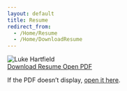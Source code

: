 ```yaml
---
layout: default
title: Resume
redirect_from:
  - /Home/Resume
  - /Home/DownloadResume
---
```


<div class="row justify-content-center">
  <div class="col-md-6">
    <div class="photo-box">
      <img class="img-fluid rounded"
           src="{{ '/assets/images/resumephoto.jpg' | relative_url }}"
           alt="Luke Hartfield">
    </div>
  </div>
</div>

<div class="text-center my-4">
  <a class="btn btn-primary"
     href="{{ '/Resume.pdf' | relative_url }}"
     download>
     Download Resume
  </a>
  <a class="btn btn-outline-secondary"
     href="{{ '/Resume.pdf' | relative_url }}"
     target="_blank" rel="noopener">
     Open PDF
  </a>
</div>

<!-- Inline viewer (optional) -->
<div class="container">
  <object data="{{ '/Resume.pdf' | relative_url }}" type="application/pdf" width="100%" height="900">
    <p>If the PDF doesn’t display, <a href="{{ '/Resume.pdf' | relative_url }}">open it here</a>.</p>
  </object>
</div>
